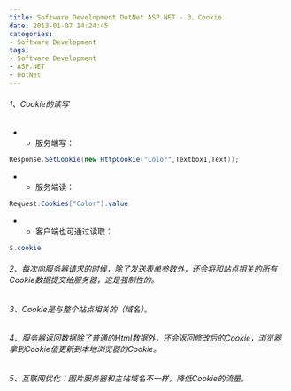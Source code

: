 ```yaml
---
title: Software Development DotNet ASP.NET - 3、Cookie
date: 2013-01-07 14:24:45
categories:
- Software Development
tags:
- Software Development
- ASP.NET
- DotNet
---
```


###### 1、Cookie的读写

- - 服务端写：

```csharp
Response.SetCookie(new HttpCookie("Color",Textbox1,Text));
```

- - 服务端读：

```csharp
Request.Cookies["Color"].value
```

- - 客户端也可通过读取：

```csharp
$.cookie
```

###### 2、每次向服务器请求的时候，除了发送表单参数外，还会将和站点相关的所有Cookie数据提交给服务器，这是强制性的。

###### 3、Cookie是与整个站点相关的（域名）。

###### 4、服务器返回数据除了普通的Html数据外，还会返回修改后的Cookie，浏览器拿到Cookie值更新到本地浏览器的Cookie。

###### 5、互联网优化：图片服务器和主站域名不一样，降低Cookie的流量。